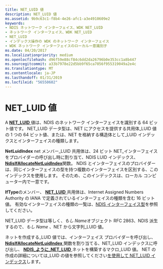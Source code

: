 ```yaml
---
title: NET_LUID 値
description: NET_LUID 値
ms.assetid: 9b9c63c1-f8b4-4e26-afc1-a3e4910609e2
keywords:
- NDIS ネットワーク インターフェイス、WDK NET_LUID
- ネットワーク インターフェイス、WDK NET_LUID
- NET_LUID
- インデックス操作の WDK のネットワーク インターフェイス
- WDK ネットワーク インターフェイスのローカル一意識別子
ms.date: 04/20/2017
ms.localizationpriority: medium
ms.openlocfilehash: d96f59e88cf84c6dd2da26796b0e353cc1a8b447
ms.sourcegitcommit: a33b7978e22d5bb9f65ca7056f955319049a2e4c
ms.translationtype: MT
ms.contentlocale: ja-JP
ms.lasthandoff: 01/31/2019
ms.locfileid: "56550602"
---
```

# <a name="netluid-value"></a>NET\_LUID 値





A [ **NET\_LUID** ](https://msdn.microsoft.com/library/windows/hardware/ff568747)値は、NDIS のネットワーク インターフェイスを識別する 64 ビット値です。 NET\_LUID データ型は、NET にアクセスを提供する共用体\_LUID 値の 1 つの 64 ビット値、または、NET を格納する構造体として\_LUID インデックスとインターフェイスの種類します。

**NetLuidIndex** net メンバー\_LUID 共用体は、24 ビット NET\_インターフェイスをプロバイダーの呼び出し時に割り当て、NDIS LUID インデックス、 [ **NdisIfAllocateNetLuidIndex**](https://msdn.microsoft.com/library/windows/hardware/ff562695)関数。 NDIS とインターフェイスのプロバイダーは、同じインターフェイスの型を持つ複数のインターフェイスを区別する、このインデックスを使用します。 そのため、このインデックスは、ローカル コンピューター内で一意です。

**IfType**のメンバー、 [ **NET\_LUID** ](https://msdn.microsoft.com/library/windows/hardware/ff568747)共用体は、Internet Assigned Numbers Authority の IANA で定義されているインターフェイスの種類を含む 16 ビット値。 有効なインターフェイスの種類の一覧は、[NDIS インターフェイス型](https://msdn.microsoft.com/library/windows/hardware/ff565767)を参照してください。

NET\_LUID データ型は等しく、*もし Name*オブジェクト RFC 2863、NDIS 派生するので、*もし Name* 、NET から文字列\_LUID 値。

ネットを作成する\_LUID 値では、インターフェイス プロバイダーを呼び出し、 [ **NdisIfAllocateNetLuidIndex** ](https://msdn.microsoft.com/library/windows/hardware/ff562695)関数を割り当てる、NET\_LUID インデックスに呼び出し、 [**NDIS\_ように\_NET\_LUID** ](https://msdn.microsoft.com/library/windows/hardware/ff565890)ネットを構築するマクロ\_LUID 値。 NET の作成の詳細については\_LUID の値を参照してください[を使用して NET\_LUID インデックス](using-a-net-luid-index.md)します。

 

 





